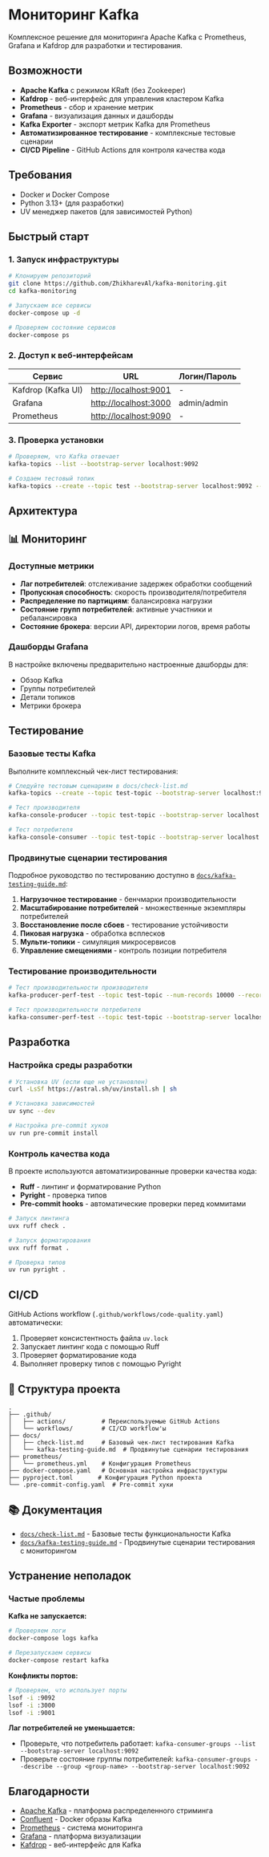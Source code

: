 # Мониторинг Kafka

Комплексное решение для мониторинга Apache Kafka с Prometheus, Grafana и Kafdrop для разработки и тестирования.

## Возможности

- **Apache Kafka** с режимом KRaft (без Zookeeper)
- **Kafdrop** - веб-интерфейс для управления кластером Kafka
- **Prometheus** - сбор и хранение метрик
- **Grafana** - визуализация данных и дашборды
- **Kafka Exporter** - экспорт метрик Kafka для Prometheus
- **Автоматизированное тестирование** - комплексные тестовые сценарии
- **CI/CD Pipeline** - GitHub Actions для контроля качества кода

## Требования

- Docker и Docker Compose
- Python 3.13+ (для разработки)
- UV менеджер пакетов (для зависимостей Python)

## Быстрый старт

### 1. Запуск инфраструктуры

```bash
# Клонируем репозиторий
git clone https://github.com/ZhikharevAl/kafka-monitoring.git
cd kafka-monitoring

# Запускаем все сервисы
docker-compose up -d

# Проверяем состояние сервисов
docker-compose ps
```

### 2. Доступ к веб-интерфейсам

| Сервис | URL | Логин/Пароль |
|--------|-----|--------------|
| Kafdrop (Kafka UI) | <http://localhost:9001> | - |
| Grafana | <http://localhost:3000> | admin/admin |
| Prometheus | <http://localhost:9090> | - |

### 3. Проверка установки

```bash
# Проверяем, что Kafka отвечает
kafka-topics --list --bootstrap-server localhost:9092

# Создаем тестовый топик
kafka-topics --create --topic test --bootstrap-server localhost:9092 --partitions 3 --replication-factor 1
```

## Архитектура


## 📊 Мониторинг

### Доступные метрики

- **Лаг потребителей**: отслеживание задержек обработки сообщений
- **Пропускная способность**: скорость производителя/потребителя
- **Распределение по партициям**: балансировка нагрузки
- **Состояние групп потребителей**: активные участники и ребалансировка
- **Состояние брокера**: версии API, директории логов, время работы

### Дашборды Grafana

В настройке включены предварительно настроенные дашборды для:

- Обзор Kafka
- Группы потребителей
- Детали топиков
- Метрики брокера

## Тестирование

### Базовые тесты Kafka

Выполните комплексный чек-лист тестирования:

```bash
# Следуйте тестовым сценариям в docs/check-list.md
kafka-topics --create --topic test-topic --bootstrap-server localhost:9092 --partitions 3 --replication-factor 1

# Тест производителя
kafka-console-producer --topic test-topic --bootstrap-server localhost:9092

# Тест потребителя
kafka-console-consumer --topic test-topic --bootstrap-server localhost:9092 --from-beginning
```

### Продвинутые сценарии тестирования

Подробное руководство по тестированию доступно в [`docs/kafka-testing-guide.md`](docs/kafka-testing-guide.md):

1. **Нагрузочное тестирование** - бенчмарки производительности
2. **Масштабирование потребителей** - множественные экземпляры потребителей
3. **Восстановление после сбоев** - тестирование устойчивости
4. **Пиковая нагрузка** - обработка всплесков
5. **Мульти-топики** - симуляция микросервисов
6. **Управление смещениями** - контроль позиции потребителя

### Тестирование производительности

```bash
# Тест производительности производителя
kafka-producer-perf-test --topic test-topic --num-records 10000 --record-size 1024 --throughput 1000 --producer-props bootstrap.servers=localhost:9092

# Тест производительности потребителя
kafka-consumer-perf-test --topic test-topic --bootstrap-server localhost:9092 --messages 10000 --threads 1
```

## Разработка

### Настройка среды разработки

```bash
# Установка UV (если еще не установлен)
curl -LsSf https://astral.sh/uv/install.sh | sh

# Установка зависимостей
uv sync --dev

# Настройка pre-commit хуков
uv run pre-commit install
```

### Контроль качества кода

В проекте используются автоматизированные проверки качества кода:

- **Ruff** - линтинг и форматирование Python
- **Pyright** - проверка типов
- **Pre-commit hooks** - автоматические проверки перед коммитами

```bash
# Запуск линтинга
uvx ruff check .

# Запуск форматирования
uvx ruff format .

# Проверка типов
uv run pyright .
```

## CI/CD

GitHub Actions workflow (`.github/workflows/code-quality.yaml`) автоматически:

1. Проверяет консистентность файла `uv.lock`
2. Запускает линтинг кода с помощью Ruff
3. Проверяет форматирование кода
4. Выполняет проверку типов с помощью Pyright

## 📁 Структура проекта

```text
.
├── .github/
│   ├── actions/          # Переиспользуемые GitHub Actions
│   └── workflows/        # CI/CD workflow'ы
├── docs/
│   ├── check-list.md     # Базовый чек-лист тестирования Kafka
│   └── kafka-testing-guide.md  # Продвинутые сценарии тестирования
├── prometheus/
│   └── prometheus.yml    # Конфигурация Prometheus
├── docker-compose.yaml   # Основная настройка инфраструктуры
├── pyproject.toml       # Конфигурация Python проекта
└── .pre-commit-config.yaml  # Pre-commit хуки
```

## 📚 Документация

- [`docs/check-list.md`](docs/check-list.md) - Базовые тесты функциональности Kafka
- [`docs/kafka-testing-guide.md`](docs/kafka-testing-guide.md) - Продвинутые сценарии тестирования с мониторингом

## Устранение неполадок

### Частые проблемы

**Kafka не запускается:**

```bash
# Проверяем логи
docker-compose logs kafka

# Перезапускаем сервисы
docker-compose restart kafka
```

**Конфликты портов:**

```bash
# Проверяем, что использует порты
lsof -i :9092
lsof -i :3000
lsof -i :9001
```

**Лаг потребителей не уменьшается:**

- Проверьте, что потребитель работает: `kafka-consumer-groups --list --bootstrap-server localhost:9092`
- Проверьте состояние группы потребителей: `kafka-consumer-groups --describe --group <group-name> --bootstrap-server localhost:9092`


## Благодарности

- [Apache Kafka](https://kafka.apache.org/) - платформа распределенного стриминга
- [Confluent](https://www.confluent.io/) - Docker образы Kafka
- [Prometheus](https://prometheus.io/) - система мониторинга
- [Grafana](https://grafana.com/) - платформа визуализации
- [Kafdrop](https://github.com/obsidiandynamics/kafdrop) - веб-интерфейс для Kafka
